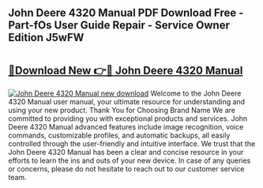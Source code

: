 ## John Deere 4320 Manual PDF Download Free - Part-fOs User Guide Repair - Service Owner Edition J5wFW

# <h2><a href="http://bc93890.oget.top/?id=John+Deere+4320+Manual">🔗Download New 👉🔴 John Deere 4320 Manual</a></h2>

[![John Deere 4320 Manual new download](https://i.imgur.com/5g1atiW.png)](http://bc93890.oget.top/?id=John+Deere+4320+Manual)
Welcome to the John Deere 4320 Manual user manual, your ultimate resource for understanding and using your new product. Thank You for Choosing Brand Name We are committed to providing you with exceptional products and services. John Deere 4320 Manual advanced features include image recognition, voice commands, customizable profiles, and automatic backups, all easily controlled through the user-friendly and intuitive interface. We trust that the John Deere 4320 Manual has been a clear and concise resource in your efforts to learn the ins and outs of your new device. In case of any queries or concerns, please do not hesitate to reach out to our customer service team.
